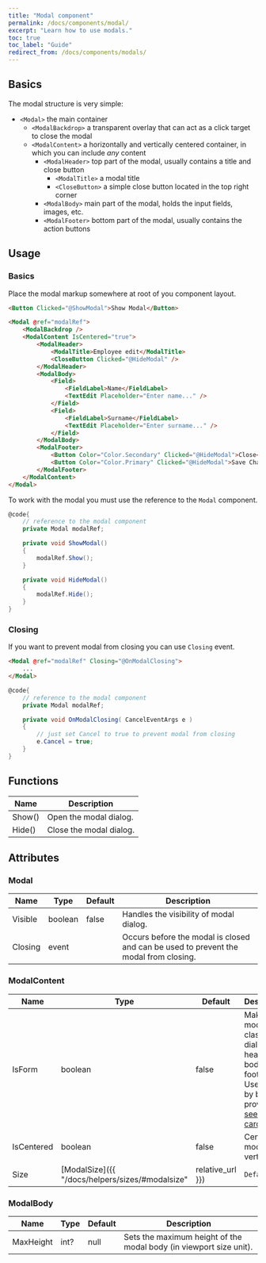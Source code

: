 ```yaml
---
title: "Modal component"
permalink: /docs/components/modal/
excerpt: "Learn how to use modals."
toc: true
toc_label: "Guide"
redirect_from: /docs/components/modals/
---
```


## Basics

The modal structure is very simple:

- `<Modal>` the main container
  - `<ModalBackdrop>` a transparent overlay that can act as a click target to close the modal
  - `<ModalContent>` a horizontally and vertically centered container, in which you can include _any_ content
    - `<ModalHeader>` top part of the modal, usually contains a title and close button
      - `<ModalTitle>` a modal title
      - `<CloseButton>` a simple close button located in the top right corner
    - `<ModalBody>` main part of the modal, holds the input fields, images, etc.
    - `<ModalFooter>` bottom part of the modal, usually contains the action buttons


## Usage

### Basics

Place the modal markup somewhere at root of you component layout.

```html
<Button Clicked="@ShowModal">Show Modal</Button>

<Modal @ref="modalRef">
    <ModalBackdrop />
    <ModalContent IsCentered="true">
        <ModalHeader>
            <ModalTitle>Employee edit</ModalTitle>
            <CloseButton Clicked="@HideModal" />
        </ModalHeader>
        <ModalBody>
            <Field>
                <FieldLabel>Name</FieldLabel>
                <TextEdit Placeholder="Enter name..." />
            </Field>
            <Field>
                <FieldLabel>Surname</FieldLabel>
                <TextEdit Placeholder="Enter surname..." />
            </Field>
        </ModalBody>
        <ModalFooter>
            <Button Color="Color.Secondary" Clicked="@HideModal">Close</Button>
            <Button Color="Color.Primary" Clicked="@HideModal">Save Changes</Button>
        </ModalFooter>
    </ModalContent>
</Modal>
```

To work with the modal you must use the reference to the `Modal` component.

```cs
@code{
    // reference to the modal component
    private Modal modalRef;

    private void ShowModal()
    {
        modalRef.Show();
    }

    private void HideModal()
    {
        modalRef.Hide();
    }
}
```

### Closing

If you want to prevent modal from closing you can use `Closing` event.

```html
<Modal @ref="modalRef" Closing="@OnModalClosing">
    ...
</Modal>
```

```cs
@code{
    // reference to the modal component
    private Modal modalRef;

    private void OnModalClosing( CancelEventArgs e )
    {
        // just set Cancel to true to prevent modal from closing
        e.Cancel = true;
    }
}
```

## Functions

| Name         | Description                                                                                 |
|--------------|---------------------------------------------------------------------------------------------|
| Show()       | Open the modal dialog.                                                                      |
| Hide()       | Close the modal dialog.                                                                     |

## Attributes

### Modal

| Name           | Type                                                                   | Default   | Description                                                                                                                    |
|----------------|------------------------------------------------------------------------|-----------|--------------------------------------------------------------------------------------------------------------------------------|
| Visible        | boolean                                                                | false     | Handles the visibility of modal dialog.                                                                                        |
| Closing        | event                                                                  |           | Occurs before the modal is closed and can be used to prevent the modal from closing.                                           |

### ModalContent

| Name           | Type                                                                   | Default   | Description                                                                                                                    |
|----------------|------------------------------------------------------------------------|-----------|--------------------------------------------------------------------------------------------------------------------------------|
| IsForm         | boolean                                                                | false     | Makes the modal as classic dialog with header, body and footer. Used only by bulma provider! [see Modal card](https://bulma.io/documentation/components/modal#modal-card)                  |
| IsCentered     | boolean                                                                | false     | Centers the modal vertically.                                                                                                  |
| Size           | [ModalSize]({{ "/docs/helpers/sizes/#modalsize" | relative_url }})     | `Default` | Changes the size of the modal.                                                                                                 |

### ModalBody

| Name           | Type                                                                   | Default   | Description                                                                                                                    |
|----------------|------------------------------------------------------------------------|-----------|--------------------------------------------------------------------------------------------------------------------------------|
| MaxHeight      | int?                                                                   | null      | Sets the maximum height of the modal body (in viewport size unit).                                                             |